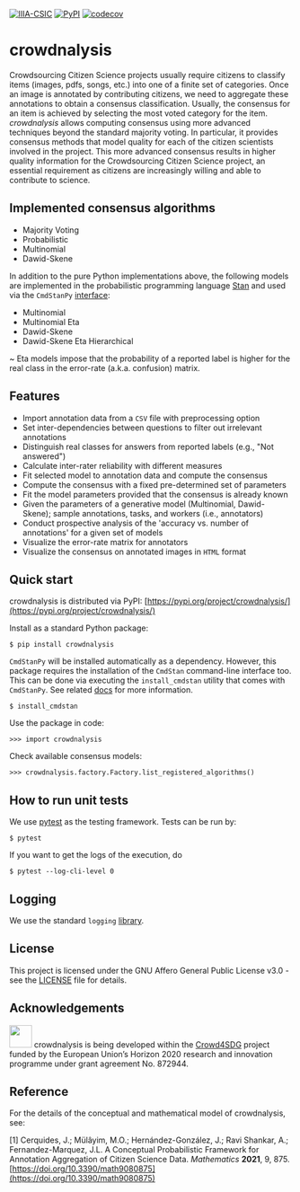 [![IIIA-CSIC](https://img.shields.io/badge/brewing%20at-IIIA--CSIC-blue)](https://iiia.csic.es)
[![PyPI](https://img.shields.io/pypi/v/crowdnalysis)](https://pypi.org/project/crowdnalysis)
[![codecov](https://codecov.io/gh/Crowd4SDG/crowdnalysis/branch/develop/graph/badge.svg?token=JZ8BD8MZ9D)](https://codecov.io/gh/Crowd4SDG/crowdnalysis)

# crowdnalysis
Crowdsourcing Citizen Science projects usually require citizens to classify items (images, pdfs, songs, etc.) into 
one of a finite set of categories. Once an image is annotated by contributing citizens, we need to aggregate these 
annotations to obtain a consensus classification. Usually, the consensus for an item is achieved by selecting the 
most voted category for the item. *crowdnalysis* allows computing consensus using more advanced techniques beyond the 
standard majority voting. In particular, it provides consensus methods that model quality for each of the citizen 
scientists involved in the project. This more advanced consensus results in higher quality information for the 
Crowdsourcing Citizen Science project, an essential requirement as citizens are increasingly willing and able to 
contribute to science.

## Implemented consensus algorithms

  - Majority Voting
  - Probabilistic
  - Multinomial
  - Dawid-Skene
  
In addition to the pure Python implementations above, the following models are implemented in the 
probabilistic programming language [Stan](https://mc-stan.org) and used via the 
`CmdStanPy` [interface](https://mc-stan.org/cmdstanpy):
  - Multinomial
  - Multinomial Eta
  - Dawid-Skene
  - Dawid-Skene Eta Hierarchical

~ Eta models impose that the probability of a reported label is higher for the real class in the error-rate 
(a.k.a. confusion) matrix.

## Features

  - Import annotation data from a `CSV` file with preprocessing option
  - Set inter-dependencies between questions to filter out irrelevant annotations
  - Distinguish real classes for answers from reported labels (e.g., "Not answered")    
  - Calculate inter-rater reliability with different measures
  - Fit selected model to annotation data and compute the consensus 
  - Compute the consensus with a fixed pre-determined set of parameters
  - Fit the model parameters provided that the consensus is already known
  - Given the parameters of a generative model (Multinomial, Dawid-Skene); sample annotations, tasks, 
  and workers (i.e., annotators)
  - Conduct prospective analysis of the 'accuracy vs. number of annotations' for a given set of models
  - Visualize the error-rate matrix for annotators
  - Visualize the consensus on annotated images in `HTML` format 
  

## Quick start

crowdnalysis is distributed via PyPI: [https://pypi.org/project/crowdnalysis/](https://pypi.org/project/crowdnalysis/)

Install as a standard Python package:

`$ pip install crowdnalysis`

`CmdStanPy` will be installed automatically as a dependency. However, this package requires the installation of the 
`CmdStan` command-line interface too. 
This can be done via executing the `install_cmdstan` utility that comes with `CmdStanPy`.
See related [docs](https://mc-stan.org/cmdstanpy/installation.html) for  more information.

`$ install_cmdstan`

Use the package in code:

`>>> import crowdnalysis`

Check available consensus models:

`>>> crowdnalysis.factory.Factory.list_registered_algorithms()`

## How to run unit tests

We use [pytest](https://pytest.org) as the testing framework. Tests can be run by:

`$ pytest`

If you want to get the logs of the execution, do 

`$ pytest --log-cli-level 0`

## Logging 

We use the standard `logging` [library](https://docs.python.org/3/howto/logging.html).

## License

This project is licensed under the GNU Affero General Public License v3.0 - see the [LICENSE](LICENSE) file for details.

## Acknowledgements
<img src="https://europa.eu/european-union/sites/europaeu/files/docs/body/flag_yellow_low.jpg" alt="" width="40"/> 
crowdnalysis is being developed within the <a href="https://crowd4sdg.eu/">Crowd4SDG</a> project funded by the 
European Union’s Horizon 2020 research and innovation programme under grant agreement No. 872944. 

## Reference
For the details of the conceptual and mathematical model of crowdnalysis, see: 

[1<a name="ref1"></a>] 
Cerquides, J.; Mülâyim, M.O.; Hernández-González, J.; Ravi Shankar, A.; Fernandez-Marquez, J.L. 
A Conceptual Probabilistic Framework for Annotation Aggregation of Citizen Science Data. *Mathematics* **2021**, 9, 875.
[https://doi.org/10.3390/math9080875](https://doi.org/10.3390/math9080875)